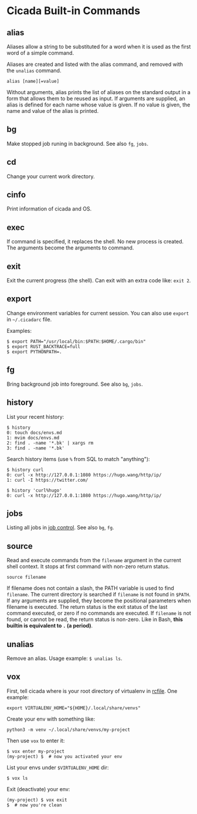# Cicada Built-in Commands

## alias

Aliases allow a string to be substituted for a word when it is used as
the first word of a simple command.

Aliases are created and listed with the alias command, and removed with
the `unalias` command.

```
alias [name][=value]
```

Without arguments, alias prints the list of aliases on the standard output
in a form that allows them to be reused as input. If arguments are supplied,
an alias is defined for each name whose value is given.
If no value is given, the name and value of the alias is printed.

## bg

Make stopped job runing in background. See also `fg`, `jobs`.

## cd

Change your current work directory.

## cinfo

Print information of cicada and OS.

## exec

If command is specified, it replaces the shell. No new process is created.
The arguments become the arguments to command.

## exit

Exit the current progress (the shell). Can exit with an extra code like:
`exit 2`.

## export

Change environment variables for current session. You can also use `export` in
`~/.cicadarc` file.

Examples:
```
$ export PATH="/usr/local/bin:$PATH:$HOME/.cargo/bin"
$ export RUST_BACKTRACE=full
$ export PYTHONPATH=.
```

## fg

Bring background job into foreground. See also `bg`, `jobs`.

## history

List your recent history:
```
$ history
0: touch docs/envs.md
1: mvim docs/envs.md
2: find . -name '*.bk' | xargs rm
3: find . -name '*.bk'
```

Search history items (use `%` from SQL to match "anything"):
```
$ history curl
0: curl -x http://127.0.0.1:1080 https://hugo.wang/http/ip/
1: curl -I https://twitter.com/

$ history 'curl%hugo'
0: curl -x http://127.0.0.1:1080 https://hugo.wang/http/ip/
```

## jobs

Listing all jobs in [job control](https://github.com/mitnk/cicada/blob/master/docs/jobc.md).
See also `bg`, `fg`.

## source

Read and execute commands from the `filename` argument in the current shell
context. It stops at first command with non-zero return status.

```
source filename
```

If filename does not contain a slash, the PATH variable is used to
find `filename`. The current directory is searched if `filename` is not
found in `$PATH`. If any arguments are supplied, they become the positional
parameters when filename is executed. The return status is the exit status
of the last command executed, or zero if no commands are executed. If
`filename` is not found, or cannot be read, the return status is non-zero.
Like in Bash, **this builtin is equivalent to `.` (a period)**.

## unalias

Remove an alias. Usage example: `$ unalias ls`.

## vox

First, tell cicada where is your root directory of virtualenv in
[rcfile](https://github.com/mitnk/cicada/blob/master/docs/rc-file.md).
One example:

```
export VIRTUALENV_HOME="${HOME}/.local/share/venvs"
```

Create your env with something like:

```
python3 -m venv ~/.local/share/venvs/my-project
```

Then use `vox` to enter it:

```
$ vox enter my-project
(my-project) $  # now you activated your env
```

List your envs under `$VIRTUALENV_HOME` dir:
```
$ vox ls
```

Exit (deactivate) your env:
```
(my-project) $ vox exit
$  # now you're clean
```
